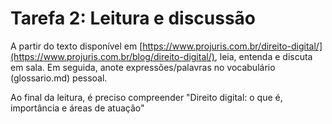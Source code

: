 # Tarefa 2: Leitura e discussão
A partir do texto disponível em [https://www.projuris.com.br/direito-digital/](https://www.projuris.com.br/blog/direito-digital/), leia, entenda e discuta em sala. 
Em seguida, anote expressões/palavras no vocabulário (glossario.md) pessoal.

Ao final da leitura, é preciso compreender "Direito digital: o que é, importância e áreas de atuação" 

